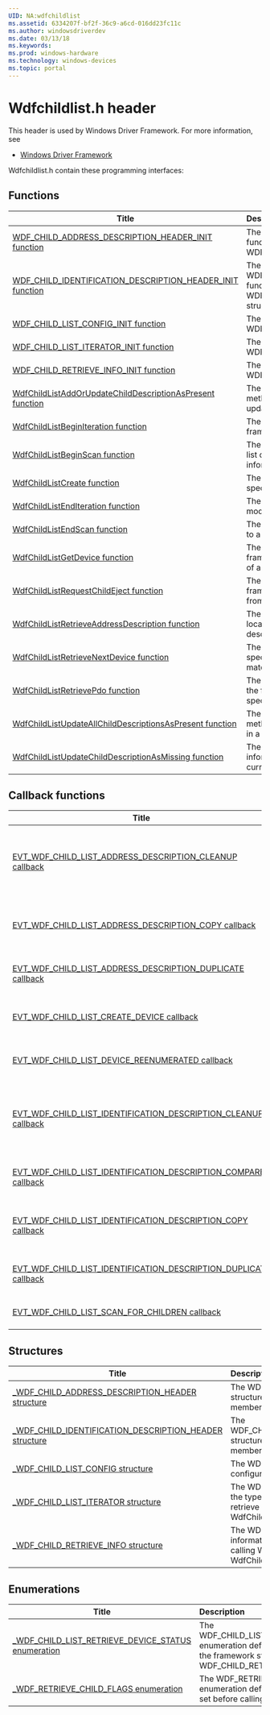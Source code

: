 ```yaml
---
UID: NA:wdfchildlist
ms.assetid: 6334207f-bf2f-36c9-a6cd-016dd23fc11c
ms.author: windowsdriverdev
ms.date: 03/13/18
ms.keywords: 
ms.prod: windows-hardware
ms.technology: windows-devices
ms.topic: portal
---
```


# Wdfchildlist.h header



This header is used by Windows Driver Framework. For more information, see
- [Windows Driver Framework](../_wdf/index.md)

Wdfchildlist.h contain these programming interfaces:


## Functions

| Title   | Description   |
| ---- |:---- |
| [WDF_CHILD_ADDRESS_DESCRIPTION_HEADER_INIT function](nf-wdfchildlist-wdf_child_address_description_header_init.md) | The WDF_CHILD_ADDRESS_DESCRIPTION_HEADER_INIT function initializes a WDF_CHILD_ADDRESS_DESCRIPTION_HEADER structure. |
| [WDF_CHILD_IDENTIFICATION_DESCRIPTION_HEADER_INIT function](nf-wdfchildlist-wdf_child_identification_description_header_init.md) | The WDF_CHILD_IDENTIFICATION_DESCRIPTION_HEADER_INIT function initializes a WDF_CHILD_IDENTIFICATION_DESCRIPTION_HEADER structure. |
| [WDF_CHILD_LIST_CONFIG_INIT function](nf-wdfchildlist-wdf_child_list_config_init.md) | The WDF_CHILD_LIST_CONFIG_INIT function initializes a WDF_CHILD_LIST_CONFIG structure. |
| [WDF_CHILD_LIST_ITERATOR_INIT function](nf-wdfchildlist-wdf_child_list_iterator_init.md) | The WDF_CHILD_LIST_ITERATOR_INIT function initializes a WDF_CHILD_LIST_ITERATOR structure. |
| [WDF_CHILD_RETRIEVE_INFO_INIT function](nf-wdfchildlist-wdf_child_retrieve_info_init.md) | The WDF_CHILD_RETRIEVE_INFO_INIT function initializes a WDF_CHILD_RETRIEVE_INFO structure. |
| [WdfChildListAddOrUpdateChildDescriptionAsPresent function](nf-wdfchildlist-wdfchildlistaddorupdatechilddescriptionaspresent.md) | The WdfChildListAddOrUpdateChildDescriptionAsPresent method adds a new child description to a list of children or updates an existing child description. |
| [WdfChildListBeginIteration function](nf-wdfchildlist-wdfchildlistbeginiteration.md) | The WdfChildListBeginIteration method prepares the framework for retrieving items from a specified child list. |
| [WdfChildListBeginScan function](nf-wdfchildlist-wdfchildlistbeginscan.md) | The WdfChildListBeginScan method prepares a specified list of child devices so the driver can update the information in the list. |
| [WdfChildListCreate function](nf-wdfchildlist-wdfchildlistcreate.md) | The WdfChildListCreate method creates a child list for a specified parent device. |
| [WdfChildListEndIteration function](nf-wdfchildlist-wdfchildlistenditeration.md) | The WdfChildListEndIteration method processes modifications to a specified child list. |
| [WdfChildListEndScan function](nf-wdfchildlist-wdfchildlistendscan.md) | The WdfChildListEndScan method processes modifications to a specified child list. |
| [WdfChildListGetDevice function](nf-wdfchildlist-wdfchildlistgetdevice.md) | The WdfChildListGetDevice method returns a handle to the framework device object that represents the parent device of a specified child list. |
| [WdfChildListRequestChildEject function](nf-wdfchildlist-wdfchildlistrequestchildeject.md) | The WdfChildListRequestChildEject method informs the framework that a specified device is about to be ejected from its docking station. |
| [WdfChildListRetrieveAddressDescription function](nf-wdfchildlist-wdfchildlistretrieveaddressdescription.md) | The WdfChildListRetrieveAddressDescription method locates a child device that has a specified identification description and retrieves the device's address description. |
| [WdfChildListRetrieveNextDevice function](nf-wdfchildlist-wdfchildlistretrievenextdevice.md) | The WdfChildListRetrieveNextDevice method traverses a specified child list and retrieves the next child device that matches specified criteria. |
| [WdfChildListRetrievePdo function](nf-wdfchildlist-wdfchildlistretrievepdo.md) | The WdfChildListRetrievePdo method returns a handle to the framework device object that is associated with a specified child description in a child list. |
| [WdfChildListUpdateAllChildDescriptionsAsPresent function](nf-wdfchildlist-wdfchildlistupdateallchilddescriptionsaspresent.md) | The WdfChildListUpdateAllChildDescriptionsAsPresent method informs the framework that all of the child devices in a specified child list are plugged in and available. |
| [WdfChildListUpdateChildDescriptionAsMissing function](nf-wdfchildlist-wdfchildlistupdatechilddescriptionasmissing.md) | The WdfChildListUpdateChildDescriptionAsMissing method informs the framework that a specified child device is currently unplugged or otherwise unavailable. |

## Callback functions

| Title   | Description   |
| ---- |:---- |
| [EVT_WDF_CHILD_LIST_ADDRESS_DESCRIPTION_CLEANUP callback](nc-wdfchildlist-evt_wdf_child_list_address_description_cleanup.md) | A driver's EvtChildListAddressDescriptionCleanup event callback function frees any memory allocations for an address description that the driver's EvtChildListAddressDescriptionDuplicate callback function allocated. |
| [EVT_WDF_CHILD_LIST_ADDRESS_DESCRIPTION_COPY callback](nc-wdfchildlist-evt_wdf_child_list_address_description_copy.md) | A driver's EvtChildListAddressDescriptionCopy event callback function copies a child address description from one specified location to another. |
| [EVT_WDF_CHILD_LIST_ADDRESS_DESCRIPTION_DUPLICATE callback](nc-wdfchildlist-evt_wdf_child_list_address_description_duplicate.md) | A driver's EvtChildListAddressDescriptionDuplicate event callback function duplicates a child address description. |
| [EVT_WDF_CHILD_LIST_CREATE_DEVICE callback](nc-wdfchildlist-evt_wdf_child_list_create_device.md) | A bus driver'sEvtChildListCreateDevice event callback function creates a framework device object for a new device that has been dynamically enumerated. |
| [EVT_WDF_CHILD_LIST_DEVICE_REENUMERATED callback](nc-wdfchildlist-evt_wdf_child_list_device_reenumerated.md) | A driver's EvtChildListDeviceReenumerated event callback function enables the driver to approve or cancel a reenumeration of a specified device. |
| [EVT_WDF_CHILD_LIST_IDENTIFICATION_DESCRIPTION_CLEANUP callback](nc-wdfchildlist-evt_wdf_child_list_identification_description_cleanup.md) | A driver's EvtChildListIdentificationDescriptionCleanup event callback function frees any memory allocations for an identification description that the driver's EvtChildListIdentificationDescriptionDuplicate callback function allocated. |
| [EVT_WDF_CHILD_LIST_IDENTIFICATION_DESCRIPTION_COMPARE callback](nc-wdfchildlist-evt_wdf_child_list_identification_description_compare.md) | A driver's EvtChildListIdentificationDescriptionCompare event callback function compares one child identification description with another. |
| [EVT_WDF_CHILD_LIST_IDENTIFICATION_DESCRIPTION_COPY callback](nc-wdfchildlist-evt_wdf_child_list_identification_description_copy.md) | A driver's EvtChildListIdentificationDescriptionCopy event callback function copies a child identification description from one specified location to another. |
| [EVT_WDF_CHILD_LIST_IDENTIFICATION_DESCRIPTION_DUPLICATE callback](nc-wdfchildlist-evt_wdf_child_list_identification_description_duplicate.md) | A driver's EvtChildListIdentificationDescriptionDuplicate event callback function duplicates a child identification description. |
| [EVT_WDF_CHILD_LIST_SCAN_FOR_CHILDREN callback](nc-wdfchildlist-evt_wdf_child_list_scan_for_children.md) | A driver's EvtChildListScanForChildren event callback function must report all of the child devices that are present. |

## Structures

| Title   | Description   |
| ---- |:---- |
| [_WDF_CHILD_ADDRESS_DESCRIPTION_HEADER structure](ns-wdfchildlist-_wdf_child_address_description_header.md) | The WDF_CHILD_ADDRESS_DESCRIPTION_HEADER structure is a header structure that must be the first member of every address description structure. |
| [_WDF_CHILD_IDENTIFICATION_DESCRIPTION_HEADER structure](ns-wdfchildlist-_wdf_child_identification_description_header.md) | The WDF_CHILD_IDENTIFICATION_DESCRIPTION_HEADER structure is a header structure that must be the first member of every identification description structure. |
| [_WDF_CHILD_LIST_CONFIG structure](ns-wdfchildlist-_wdf_child_list_config.md) | The WDF_CHILD_LIST_CONFIG structure contains configuration information for a list of child devices. |
| [_WDF_CHILD_LIST_ITERATOR structure](ns-wdfchildlist-_wdf_child_list_iterator.md) | The WDF_CHILD_LIST_ITERATOR structure identifies the type of child devices that the framework will retrieve when a driver calls WdfChildListRetrieveNextDevice. |
| [_WDF_CHILD_RETRIEVE_INFO structure](ns-wdfchildlist-_wdf_child_retrieve_info.md) | The WDF_CHILD_RETRIEVE_INFO structure contains information about a child device that is obtained by calling WdfChildListRetrieveNextDevice or WdfChildListRetrievePdo. |

## Enumerations

| Title   | Description   |
| ---- |:---- |
| [_WDF_CHILD_LIST_RETRIEVE_DEVICE_STATUS enumeration](ne-wdfchildlist-_wdf_child_list_retrieve_device_status.md) | The WDF_CHILD_LIST_RETRIEVE_DEVICE_STATUS enumeration defines device status values that the framework stores in a driver's WDF_CHILD_RETRIEVE_INFO structure. |
| [_WDF_RETRIEVE_CHILD_FLAGS enumeration](ne-wdfchildlist-_wdf_retrieve_child_flags.md) | The WDF_RETRIEVE_CHILD_FLAGS enumeration defines flags that a driver can set before calling WdfChildListBeginIteration. |
